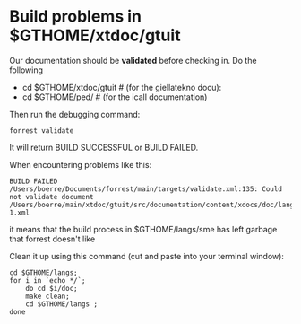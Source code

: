 # Build problems in $GTHOME/xtdoc/gtuit

Our documentation should be **validated** before checking in.
Do the following

- cd $GTHOME/xtdoc/gtuit # (for the giellatekno docu):
- cd $GTHOME/ped/ # (for the icall documentation)

Then run the debugging command:

```
forrest validate
```

It will return BUILD SUCCESSFUL or BUILD FAILED.

When encountering problems like this:

```
BUILD FAILED
/Users/boerre/Documents/forrest/main/targets/validate.xml:135: Could not validate document /Users/boerre/main/xtdoc/gtuit/src/documentation/content/xdocs/doc/lang/sme/build/tmp/plugins-1.xml
```

it means that the build process in $GTHOME/langs/sme has left garbage that
forrest doesn't like

Clean it up using this command (cut and paste into your terminal window):

```
cd $GTHOME/langs;
for i in `echo */`;
	do cd $i/doc;
	make clean;
	cd $GTHOME/langs ;
done
```
